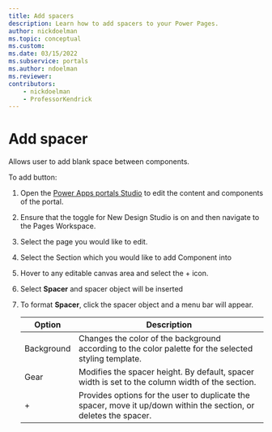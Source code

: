 ```yaml
---
title: Add spacers
description: Learn how to add spacers to your Power Pages.
author: nickdoelman
ms.topic: conceptual
ms.custom: 
ms.date: 03/15/2022
ms.subservice: portals
ms.author: ndoelman 
ms.reviewer: 
contributors:
    - nickdoelman
    - ProfessorKendrick
---
```


# Add spacer

Allows user to add blank space between components.

To add button:

1. Open the [Power Apps portals Studio](https://docs.microsoft.com/en-us/powerapps/maker/portals/portal-designer-anatomy) to edit the content and components of the portal.

1. Ensure that the toggle for New Design Studio is on and then navigate to the Pages Workspace.

1. Select the page you would like to edit.

1. Select the Section which you would like to add Component into

1. Hover to any editable canvas area and select the + icon.

1. Select **Spacer** and spacer object will be inserted

1. To format **Spacer**, click the spacer object and a menu bar will appear.

    | Option | Description |
    | ----------- | ----------- |
    | Background | Changes the color of the background according to the color palette for the selected styling template. |
    | Gear | Modifies the spacer height.  By default, spacer width is set to the column width of the section. |
    | + | Provides options for the user to duplicate the spacer, move it up/down within the section, or deletes the spacer. |

